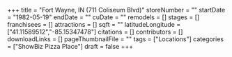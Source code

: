 +++
title = "Fort Wayne, IN (711 Coliseum Blvd)"
storeNumber = ""
startDate = "1982-05-19"
endDate = ""
cuDate = ""
remodels = []
stages = []
franchisees = []
attractions = []
sqft = ""
latitudeLongitude = ["41.11589512","-85.15347478"]
citations = []
contributors = []
downloadLinks = []
pageThumbnailFile = ""
tags = ["Locations"]
categories = ["ShowBiz Pizza Place"]
draft = false
+++
